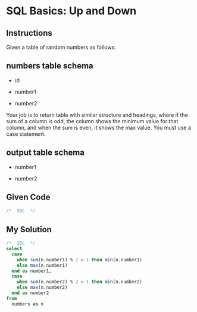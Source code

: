 # SQL Basics: Up and Down

## Instructions

Given a table of random numbers as follows:

## numbers table schema

- id

- number1

- number2

Your job is to return table with similar structure and headings, where if the sum of a column is odd, the column shows the minimum value for that column, and when the sum is even, it shows the max value. You must use a case statement.

## output table schema

- number1

- number2

## Given Code
```sql
/*  SQL  */
```

## My Solution
```sql
/*  SQL  */
select
  case 
    when sum(n.number1) % 2 = 1 then min(n.number1)
    else max(n.number1)
  end as number1,
  case 
    when sum(n.number2) % 2 = 1 then min(n.number2)
    else max(n.number2)
  end as number2
from
  numbers as n
```
